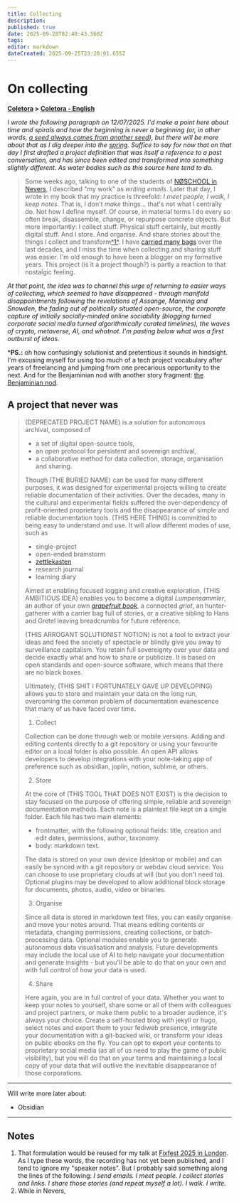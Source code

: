 ```yaml
---
title: Collecting
description: 
published: true
date: 2025-09-28T02:40:43.560Z
tags: 
editor: markdown
dateCreated: 2025-09-25T23:20:01.655Z
---
```


# On collecting

**[Coletora](/projetos/coletora) > [Coletora - English](/projetos/coletora/en)**

*I wrote the following paragraph on 12/07/2025. I'd make a point here about time and spirals and how the beginning is never a beginning (or, in other words, [a seed always comes from another seed](https://semente.de)), but there will be more about that as I dig deeper into the [spring](/projetos/coletora/en/en/spring). Suffice to say for now that on that day I first drafted a project definition that was itself a reference to a past conversation, and has since been edited and transformed into something slightly different. As water bodies such as this source here tend to do.*

> Some weeks ago, talking to one of the students of [NØSCHOOL in Nevers](https://noschoolnevers.com/), I described "my work" as *writing emails*. Later that day, I wrote in my book that my practice is threefold: *I meet people, I walk, I keep notes*. That is, I don't _make_ things... that's not what I centrally do. Not how I define myself. Of course, in material terms I do every so often break, disassemble, change, or repurpose concrete objects. But more importantly: I collect stuff. Physical stuff certainly, but mostly digital stuff. And I store. And organise. And share stories about the things I collect and transform[^1^](#notes). I have [carried many bags](https://theanarchistlibrary.org/mirror/u/uk/ursula-k-le-guin-the-carrier-bag-theory-of-fiction.pdf) over the last decades, and I miss the time when collecting and sharing stuff was easier. I'm old enough to have been a blogger on my formative years. This project (is it a project though?) is partly a reaction to that nostalgic feeling.

*At that point, the idea was to channel this urge of returning to easier ways of collecting, which seemed to have disappeared - through manifold disappointments following the revelations of Assange, Manning and Snowden, the fading out of politically situated open-source, the corporate capture of initially socially-minded online sociability (blogging turned corporate social media turned algorithmically curated timelines), the waves of crypto, metaverse, AI, and whatnot. I'm pasting below what was a first outburst of ideas.*

***PS.:** oh how confusingly solutionist and pretentious it sounds in hindsight. I'm excusing myself for using too much of a tech project vocabulary after years of freelancing and jumping from one precarious opportunity to the next. And for the Benjaminian nod with another story fragment: [the Benjaminian nod](/projetos/coletora/en/Loire#Benjaminian).

## A project that never was

> (DEPRECATED PROJECT NAME) is a solution for autonomous archival, composed of 
> 
> - a set of digital open-source tools,
> - an open protocol for persistent and sovereign archival,
> - a collaborative method for data collection, storage, organisation and sharing.
> 
> Though (THE BURIED NAME) can be used for many different purposes, it was designed for experimental projects willing to create reliable documentation of their activities. Over the decades, many in the cultural and experimental fields suffered the over-dependency of profit-oriented proprietary tools and the disappearance of simple and reliable documentation tools. (THIS HERE THING) is committed to being easy to understand and use. It will allow different modes of use, such as
>
> - single-project
> - open-ended brainstorm
> - [zettlekasten](https://zettelkasten.de/)
> - research journal
> - learning diary
> 
> Aimed at enabling focused logging and creative exploration, (THIS AMBITIOUS IDEA) enables you to become a digital _Lumpensammler_, an author of your own _[grapefruit book](https://en.wikipedia.org/wiki/Grapefruit_(book))_, a connected _griot_, an hunter-gatherer with a carrier bag full of stories, or a creative sibling to Hans and Gretel leaving breadcrumbs for future reference.
>
> (THIS ARROGANT SOLUTIONIST NOTION) is not a tool to extract your ideas and feed the society of spectacle or blindly give you away to surveillance capitalism. You retain full sovereignty over your data and decide exactly what and how to share or publicize. It is based on open standards and open-source software, which means that there are no black boxes.
> 
> Ultimately, (THIS SHIT I FORTUNATELY GAVE UP DEVELOPING) allows you to store and maintain your data on the long run, overcoming the common problem of documentation evanescence that many of us have faced over time.
>
> 1. Collect
> 
> Collection can be done through web or mobile versions. Adding and editing contents directly to a git repository or using your favourite editor on a local folder is also possible. An open API allows developers to develop integrations with your note-taking app of preference such as obsidian, joplin, notion, sublime, or others. 
> 
> 2. Store
>
> At the core of (THIS TOOL THAT DOES NOT EXIST) is the decision to stay focused on the purpose of offering simple, reliable and sovereign documentation methods. Each note is a plaintext file kept on a single folder. Each file has two main elements:
>
> - frontmatter, with the following optional fields: title, creation and edit dates, permissions, author, taxonomy.
> - body: markdown text.
> 
> The data is stored on your own device (desktop or mobile) and can easily be synced with a git repository or webdav cloud service. You can choose to use proprietary clouds at will (but you don't need to). Optional plugins may be developed to allow additional block storage for documents, photos, audio, video or binaries.
> 
> 3. Organise
> 
> Since all data is stored in markdown text files, you can easily organise and move your notes around. That means editing contents or metadata, changing permissions, creating collections, or batch-processing data. Optional modules enable you to generate autonomous data visualisation and analysis. Future developments may include the local use of AI to help navigate your documentation and generate insights - but you'll be able to do that on your own and with full control of how your data is used.
> 
> 4. Share
> 
> Here again, you are in full control of your data. Whether you want to keep your notes to yourself, share some or all of them with colleagues and project partners, or make them public to a broader audience, it's always your choice. Create a self-hosted blog with jekyll or hugo, select notes and export them to your fediweb presence, integrate your documentation with a git-backed wiki, or transform your ideas on public ebooks on the fly. You can opt to export your contents to proprietary social media (as all of us need to play the game of public visibility), but you will do that on your terms and maintaining a local copy of your data that will outlive the inevitable disappearance of those corporations.

---

Will write more later about:

- Obsidian

---

## Notes

1. That formulation would be reused for my talk at [Fixfest 2025 in London](https://fixfest.therestartproject.org/fixfest-2025). As I type these words, the recording has not yet been published, and I tend to ignore my "speaker notes". But I probably said something along the lines of the following: *I send emails. I meet people. I collect stories and links. I share those stories (and repeat myself a lot). I walk. I write.*
1. While in Nevers, 
